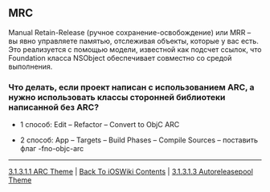 ## MRC

Manual Retain-Release (ручное сохранение-освобождение) или MRR – вы явно управляете памятью, отслеживая объекты, которые у вас есть. Это реализуется с помощью модели, известной как подсчет ссылок, что Foundation класса NSObject обеспечивает совместно со средой выполнения.

### Что делать, если проект написан с использованием ARC, а нужно использовать классы сторонней библиотеки написанной без ARC?

* 1 способ: Edit – Refactor – Convert to ObjC ARC

* 2 способ: App – Targets – Build Phases – Compile Sources – поставить флаг -fno-objc-arc

---

[3.1.3.1.1 ARC Theme](./3.1.3.1.1%20ARC.md) | [Back To iOSWiki Contents](https://github.com/eldaroid/iOSWiki) | [3.1.3.1.3 Autoreleasepool Theme](./3.1.3.1.3%20Autoreleasepool.md)